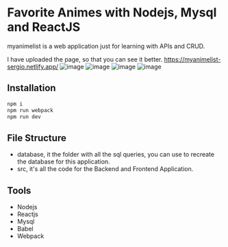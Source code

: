 # Favorite Animes with Nodejs, Mysql and ReactJS
myanimelist is a web application just for learning with APIs and CRUD.

I have uploaded the page, so that you can see it better. https://myanimelist-sergio.netlify.app/
![image](https://user-images.githubusercontent.com/77457592/139915145-54a57ee1-c426-42ae-9bfe-c3406c470830.png)
![image](https://user-images.githubusercontent.com/77457592/139915330-376907e3-d850-4567-84e7-60350b4d7813.png)
![image](https://user-images.githubusercontent.com/77457592/139916106-21426947-f43c-4f79-922b-058b7ff65e5e.png)
![image](https://user-images.githubusercontent.com/77457592/140173886-557cd5bd-9098-4259-ae1b-3be1126a9142.png)


## Installation
```bash
npm i
npm run webpack
npm run dev
```

## File Structure
* database, it the folder with all the sql queries, you can use to recreate the database for this application.
* src, it's all the code for the Backend and Frontend Application.

## Tools
* Nodejs
* Reactjs
* Mysql
* Babel
* Webpack
